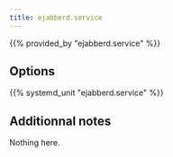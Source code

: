 ```yaml
---
title: ejabberd.service
---
```


{{% provided_by "ejabberd.service" %}}

## Options

{{% systemd_unit "ejabberd.service" %}}

## Additionnal notes

Nothing here.